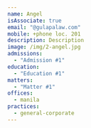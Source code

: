 ```yaml
---
name: Angel
isAssociate: true
email: "@gulapalaw.com"
mobile: +phone loc. 201
description: Description
image: /img/2-angel.jpg
admissions:
  - "Admission #1"
education:
  - "Education #1"
matters:
  - "Matter #1"
offices:
  - manila
practices:
  - general-corporate
---
```

